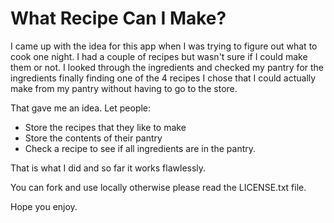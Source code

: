 # What Recipe Can I Make?

I came up with the idea for this app when I was trying to figure out what to cook one night.  I had a couple of recipes but wasn't sure if I could make them or not.  I looked through the ingredients and checked my pantry for the ingredients finally finding one of the 4 recipes I chose that I could actually make from my pantry without having to go to the store.

That gave me an idea. Let people:
- Store the recipes that they like to make
- Store the contents of their pantry
- Check a recipe to see if all ingredients are in the pantry.

That is what I did and so far it works flawlessly.

You can fork and use locally otherwise please read the LICENSE.txt file.

Hope you enjoy.